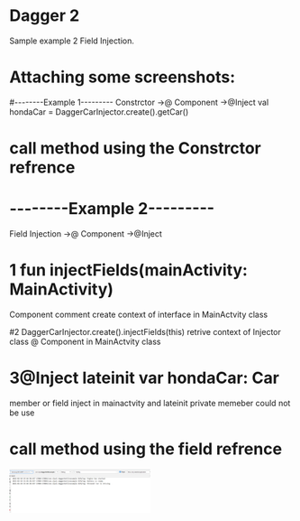 # Dagger 2
Sample example 2 Field Injection. 

# <b> Attaching some screenshots: </b> 
#--------Example 1---------
Constrctor ->@ Component ->@Inject
 val hondaCar = DaggerCarInjector.create().getCar()
# call method using the Constrctor refrence

   # --------Example 2---------
  
    
  Field Injection ->@ Component ->@Inject
 # 1  fun injectFields(mainActivity: MainActivity)
Component  comment create context of interface in MainActvity class
 
 #2 DaggerCarInjector.create().injectFields(this)
 retrive context of Injector class @ Component in MainActvity class
 
# 3@Inject lateinit var hondaCar: Car  
member or field inject in mainactvity  and lateinit private memeber could not be use
# call method using the field refrence
<img src = "screenshots/output.png" width = "250" /> 

